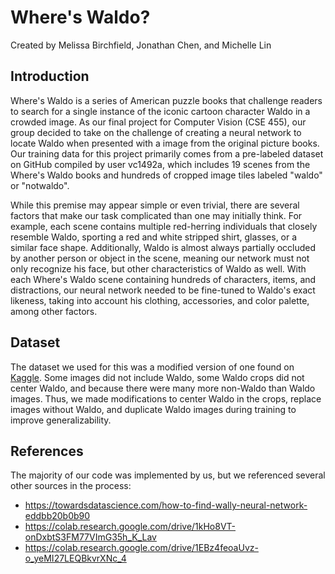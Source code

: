 # Where's Waldo?

Created by Melissa Birchfield, Jonathan Chen, and Michelle Lin

## Introduction
Where's Waldo is a series of American puzzle books that challenge readers to search for a single instance of the iconic cartoon character Waldo in a crowded image. As our final project for Computer Vision (CSE 455), our group decided to take on the challenge of creating a neural network to locate Waldo when presented with a image from the original picture books. Our training data for this project primarily comes from a pre-labeled dataset on GitHub compiled by user vc1492a, which includes 19 scenes from the Where's Waldo books and hundreds of cropped image tiles labeled "waldo" or "notwaldo".

While this premise may appear simple or even trivial, there are several factors that make our task complicated than one may initially think. For example, each scene contains multiple red-herring individuals that closely resemble Waldo, sporting a red and white stripped shirt, glasses, or a similar face shape. Additionally, Waldo is almost always partially occluded by another person or object in the scene, meaning our network must not only recognize his face, but other characteristics of Waldo as well. With each Where's Waldo scene containing hundreds of characters, items, and distractions, our neural network needed to be fine-tuned to Waldo's exact likeness, taking into account his clothing, accessories, and color palette, among other factors.

## Dataset

The dataset we used for this was a modified version of one found on [Kaggle](https://www.kaggle.com/residentmario/wheres-waldo). Some images did not include Waldo, some Waldo crops did not center Waldo, and because there were many more non-Waldo than Waldo images. Thus, we made modifications to center Waldo in the crops, replace images without Waldo, and duplicate Waldo images during training to improve generalizability.

## References
The majority of our code was implemented by us, but we referenced several other sources in the process:
* https://towardsdatascience.com/how-to-find-wally-neural-network-eddbb20b0b90 
* https://colab.research.google.com/drive/1kHo8VT-onDxbtS3FM77VImG35h_K_Lav 
* https://colab.research.google.com/drive/1EBz4feoaUvz-o_yeMI27LEQBkvrXNc_4